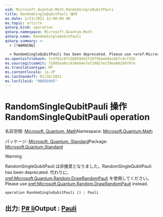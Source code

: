```yaml
---
uid: Microsoft.Quantum.Math.RandomSingleQubitPauli
title: RandomSingleQubitPauli 操作
ms.date: 1/23/2021 12:00:00 AM
ms.topic: article
qsharp.kind: operation
qsharp.namespace: Microsoft.Quantum.Math
qsharp.name: RandomSingleQubitPauli
qsharp.summary: >-
  > [!WARNING]

  > RandomSingleQubitPauli has been deprecated. Please use <xref:Microsoft.Quantum.Random.DrawRandomPauli> instead.
ms.openlocfilehash: 7cdf62c8f13b0594d2f2975bbe68ecb67c4cf35b
ms.sourcegitcommit: 71605ea9cc630e84e7ef29027e1f0ea06299747e
ms.translationtype: MT
ms.contentlocale: ja-JP
ms.lasthandoff: 01/26/2021
ms.locfileid: "98855945"
---
```

# <a name="randomsinglequbitpauli-operation"></a><span data-ttu-id="b8a76-102">RandomSingleQubitPauli 操作</span><span class="sxs-lookup"><span data-stu-id="b8a76-102">RandomSingleQubitPauli operation</span></span>

<span data-ttu-id="b8a76-103">名前空間: [Microsoft. Quantum. Math](xref:Microsoft.Quantum.Math)</span><span class="sxs-lookup"><span data-stu-id="b8a76-103">Namespace: [Microsoft.Quantum.Math](xref:Microsoft.Quantum.Math)</span></span>

<span data-ttu-id="b8a76-104">パッケージ: [Microsoft. Quantum. Standard](https://nuget.org/packages/Microsoft.Quantum.Standard)</span><span class="sxs-lookup"><span data-stu-id="b8a76-104">Package: [Microsoft.Quantum.Standard](https://nuget.org/packages/Microsoft.Quantum.Standard)</span></span>


> [!WARNING]
> <span data-ttu-id="b8a76-105">RandomSingleQubitPauli は非推奨となりました。</span><span class="sxs-lookup"><span data-stu-id="b8a76-105">RandomSingleQubitPauli has been deprecated.</span></span> <span data-ttu-id="b8a76-106">代わりに、<xref:Microsoft.Quantum.Random.DrawRandomPauli> を使用してください。</span><span class="sxs-lookup"><span data-stu-id="b8a76-106">Please use <xref:Microsoft.Quantum.Random.DrawRandomPauli> instead.</span></span>



```qsharp
operation RandomSingleQubitPauli () : Pauli
```


## <a name="output--pauli"></a><span data-ttu-id="b8a76-107">出力: [P# li](xref:microsoft.quantum.lang-ref.pauli)</span><span class="sxs-lookup"><span data-stu-id="b8a76-107">Output : [Pauli](xref:microsoft.quantum.lang-ref.pauli)</span></span>


